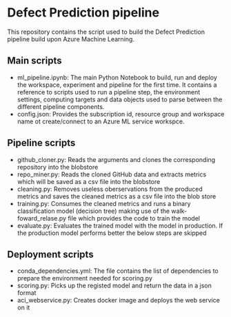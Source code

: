 # Defect Prediction pipeline
This repository contains the script used to build the Defect Prediction pipeline build upon Azure Machine Learning. 

## Main scripts 
- ml_pipeline.ipynb: The main Python Notebook to build, run and deploy the workspace, experiment and pipeline for the first time. It contains a reference to scripts used to run a pipeline step, the environment settings, computing targets and data objects used to parse between the different pipeline components.
- config.json: Provides the subscription id, resource group and workspace name ot create/connect to an Azure ML service workspce.

## Pipeline scripts
- github_cloner.py: Reads the arguments and clones the corresponding repository into the blobstore
- repo_miner.py: Reads the cloned GitHub data and extracts metrics which will be saved as a csv file into the blobstore
- cleaning.py: Removes useless oberservations from the produced metrics and saves the cleaned metrics as a csv file into the blob store
- training.py: Consumes the cleaned metrics and runs a binary classification model (decision tree) making use of the walk-foward_relase.py file which provides the code to train the model
- evaluate.py: Evaluates the trained model with the model in production. If the production model performs better the below steps are skipped

## Deployment scripts
- conda_dependencies.yml: The file contains the list of dependencies to prepare the environment needed for scoring.py
- scoring.py: Picks up the registed model and return the data in a json format
- aci_webservice.py:  Creates docker image and deploys the web service on it




